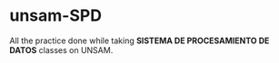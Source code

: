 # unsam-SPD
 
All the practice done while taking **SISTEMA DE PROCESAMIENTO DE DATOS** classes on UNSAM.
